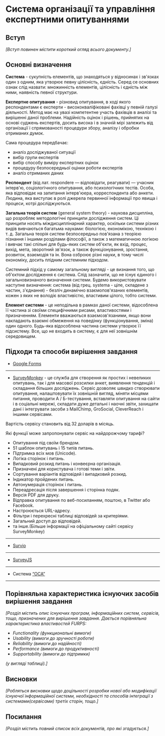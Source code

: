 # Система організації та управління експертними опитуваннями

## Вступ

*[Вступ повинен містити короткий огляд всього документу.]*


## Основні визначення

**Система** - сукупність елементів, що знаходяться у відносинах і зв'язках один з одним, яка утворює певну цілісність, єдність. Серед се основних ознак слід назвати: множинність елементів, цілісність і єдність між ними, наявність певної структури.

**Експертне опитування** - різновид опитування, в ході якого респондентами є експерти - висококваліфіковані фахівці у певній галузі діяльності. Метод має на увазі компетентне участь фахівців в аналізі та вирішенні даної проблеми.
Надійність оцінок і рішень, прийнятих на основі суджень експертів, досить висока і в значній мірі залежить від організації і спрямованості процедури збору, аналізу і обробки отриманих думок.

Сама процедура передбачає:

  - аналіз досліджуваної ситуації
  - вибір групи експертів
  - вибір способу виміру експертних оцінок
  - процедуру безпосередньої оцінки роботи експертів
  - аналіз отриманих даних

**Респондент** (від лат. respondere — відповідати, реагувати) — учасник інтерв'ю, соціологічного опитування, або психологічних тестів. Особа, яка відповідає на запитання інтерв'юера, корреспондента або анкети. Людина, яка виступає в ролі джерела первинної інформації про явища і процеси, котрі досліджуються.

**Загальна теорія систем** (general system theory) - наукова дисципліна, що розробляє методологічні принципи дослідження систем. Ці принципи носять міждисциплінарний характер, оскільки системи різних видів вивчаються багатьма науками: біологією, економікою, технікою і т. д.
Загальна теорія систем безпосередньо пов'язана з теорією пізнання і іншими розділами філософії, а також з математичною логікою і вивчає такі спільні для будь-яких систем об'єкти, як вхід, процес, вихід, мета, зворотний зв'язок, а також функціонування, зростання, розвиток, взаємодія та ін. Вона озброює різні науки, в тому числі економіку, досить плідним системним підходом.

Системний підхід у самому загальному вигляді - це визнання того, що об'єктом дослідження є система. Слід зазначити, що не існує єдиного і загальновизнаного визначення системи. Будемо використовувати наступне визначення: система (від грец. systema - ціле, складене з частин, з'єднання) - безліч динамічно взаємопов'язаних елементів, кожен з яких не володіє властивістю, властивим цілого, тобто системи.

**Елемент системи** - це неподільна в рамках даної системи, відособлена її частина зі своїми специфічними рисами, властивостями і призначенням. Елементи вважаються взаємозв'язаними, якщо вони накладають взаємні обмеження на поведінку (функціонування, зміна) один одного. Будь-яка відособлена частина системи утворює її підсистему. Все, що не входить в систему, є для неї зовнішнім середовищем.

## Підходи та способи вирішення завдання

- [Google Forms](https://www.google.com/intl/ru_ua/forms/about/)

<hr>

- [SurveyMonkey](https://ru.surveymonkey.com/) - це служба для створення як простих і невеликих опитувань, так і для масової розсилки анкет, виявлення тенденцій і складання      більших досліджень. Сервіс дозволяє швидко створювати опитування, налаштовувати їх зовнішній вигляд, міняти місцями питання, проводити А / Б-тестування, вставляти опитування на сайти і в соціальні мережі, складати дуже детальні і наочні звіти, захищати дані і інтегрувати засоби з MailChimp, GroSocial, CleverReach і іншими сервісами.

Вартість сервісу становить від 32 доларів в місяць.

Які функції може запропонувати сервіс на найдорожчому тарифі?

- Опитування під своїм брендом.
- 51 шаблон опитувань і 15 типів питань.
- Підтримка всіх мов (Unicode).
- Логіка сторінок і питань.
- Випадковий розкид питань і конвеєрна організація.
- Призначені для користувача і готові теми і звіти.
- Сортування варіантів відповідей і випадковий розкид.
- Індикатор пройдених питань.
- Автонумерація сторінок і питань.
- Переадресація після завершення і сторінка подяк.
- Версія PDF для друку.
- Відправка опитування по веб-посиланням, поштою, в Twitter або Facebook.
- Настроюється URL-адресу.
- Фільтри і перехресні таблиці відповідей за критеріями.
- Загальний доступ до відповідей.
- та інше.(Більше інформації на офіціальному сайті сервісу SurveyMonkey)

<hr>

- [Survio](https://www.survio.com/ru/)

<hr>

- [SurveyJS](https://surveyjs.io/)

<hr>

- Система [“ОСА”](https://oca.com.ua/)

<hr>

## Порівняльна характеристика існуючих засобів вирішення завдання

*[Розділ містить опис існуючих програм, інформаційних систем, сервісів, тощо, призначених для вирішення 
завдання. Дається порівняльна характеристика властивостей FURPS:*
- *Functionality (функциональні вимоги)*
- *Usability (вимоги до зручності роботи)*
- *Reliability (вимоги до надійності)*
- *Performance (вимоги до продуктивності)*
- *Supportability (вимоги до підтримки)*

 *(у вигляді таблиці).]*

## Висновки

*[Робляться висновки щодо доцільності розробки нової або модифікації існуючої інформаційної системи, необхідності та способів інтеграції з системами(сервісами) третіх сторін, тощо.]*

## Посилання

*[Розділ містить повний список всіх документів, про які згадується.]*
